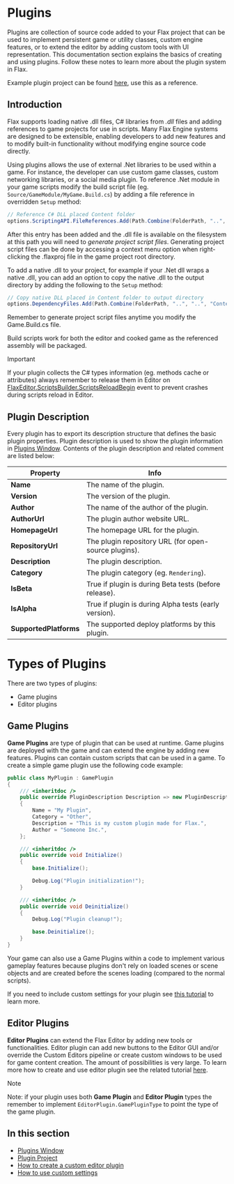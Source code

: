 # Plugins

Plugins are collection of source code added to your Flax project that can be used to implement persistent game or utility classes, custom engine features, or to extend the editor by adding custom tools with UI representation. This documentation section explains the basics of creating and using plugins. Follow these notes to learn more about the plugin system in Flax.

Example plugin project can be found [here](https://github.com/FlaxEngine/ExamplePlugin), use this as a reference.

## Introduction

Flax supports loading native .dll files, C# libraries from *.dll* files and adding references to game projects for use in scripts. Many Flax Engine systems are designed to be extensible, enabling developers to add new features and to modify built-in functionality without modifying engine source code directly.

Using plugins allows the use of external .Net libraries to be used within a game. For instance, the developer can use custom game classes, custom networking libraries, or a social media plugin. To reference .Net module in your game scripts modify the build script file (eg. `Source/GameModule/MyGame.Build.cs`) by adding a file reference in overridden `Setup` method:

```cs
// Reference C# DLL placed Content folder
options.ScriptingAPI.FileReferences.Add(Path.Combine(FolderPath, "..", "..", "Content", "JetBrains.Annotations.dll"));
```

After this entry has been added and the .dll file is available on the filesystem at this path you will need to *generate project script files*. Generating project script files can be done by accessing a context menu option when right-clicking the .flaxproj file in the game project root directory.

To add a native .dll to your project, for example if your .Net dll wraps a native .dll, you can add an option to copy the native .dll to the output directory by adding the following to the `Setup` method:

```cs
// Copy native DLL placed in Content folder to output directory
options.DependencyFiles.Add(Path.Combine(FolderPath, "..", "..", "Content", "native.dll"));
```

Remember to generate project script files anytime you modify the Game.Build.cs file.



Build scripts work for both the editor and cooked game as the referenced assembly will be packaged.

> [!IMPORTANT]
> If your plugin collects the C# types information (eg. methods cache or attributes) always remember to release them in Editor on [FlaxEditor.ScriptsBuilder.ScriptsReloadBegin](https://docs.flaxengine.com/api/FlaxEditor.ScriptsBuilder.html#FlaxEditor_Scripting_ScriptsBuilder_ScriptsReloadBegin) event to prevent crashes during scripts reload in Editor.

## Plugin Description

Every plugin has to export its description structure that defines the basic plugin properties. Plugin description is used to show the plugin information in [Plugins Window](plugins-window.md). Contents of the plugin description and related comment are listed below:

| Property               | Info                                                  |
| ---------------------- | ----------------------------------------------------- |
| **Name**               | The name of the plugin.                               |
| **Version**            | The version of the plugin.                            |
| **Author**             | The name of the author of the plugin.                 |
| **AuthorUrl**          | The plugin author website URL.                        |
| **HomepageUrl**        | The homepage URL for the plugin.                      |
| **RepositoryUrl**      | The plugin repository URL (for open-source plugins).  |
| **Description**        | The plugin description.                               |
| **Category**           | The plugin category (eg. `Rendering`).                |
| **IsBeta**             | True if plugin is during Beta tests (before release). |
| **IsAlpha**            | True if plugin is during Alpha tests (early version). |
| **SupportedPlatforms** | The supported deploy platforms by this plugin.        |

# Types of Plugins

There are two types of plugins:

* Game plugins
* Editor plugins

## Game Plugins

**Game Plugins** are type of plugin that can be used at runtime. Game plugins are deployed with the game and can extend the engine by adding new features. Plugins can contain custom scripts that can be used in a game. To create a simple game plugin use the following code example:

```cs
public class MyPlugin : GamePlugin
{
    /// <inheritdoc />
    public override PluginDescription Description => new PluginDescription
    {
        Name = "My Plugin",
        Category = "Other",
        Description = "This is my custom plugin made for Flax.",
        Author = "Someone Inc.",
    };

    /// <inheritdoc />
    public override void Initialize()
    {
        base.Initialize();

        Debug.Log("Plugin initialization!");
    }

    /// <inheritdoc />
    public override void Deinitialize()
    {
        Debug.Log("Plugin cleanup!");

        base.Deinitialize();
    }
}
```

Your game can also use a Game Plugins within a code to implement various gameplay features because plugins don't rely on loaded scenes or scene objects and are created before the scenes loading (compared to the normal scripts).

If you need to include custom settings for your plugin see [this tutorial](../tutorials/custom-settings.md) to learn more.

## Editor Plugins

**Editor Plugins** can extend the Flax Editor by adding new tools or functionalities. Editor plugin can add new buttons to the Editor GUI and/or override the Custom Editors pipeline or create custom windows to be used for game content creation. The amount of possibilities is very large. To learn more how to create and use editor plugin see the related tutorial [here](../tutorials/custom-plugin.md).

> [!Note]
> Note: if your plugin uses both **Game Plugin** and **Editor Plugin** types the remember to implement `EditorPlugin.GamePluginType` to point the type of the game plugin.

## In this section

* [Plugins Window](plugins-window.md)
* [Plugin Project](plugin-project.md)
* [How to create a custom editor plugin](../tutorials/custom-plugin.md)
* [How to use custom settings](../tutorials/custom-settings.md)

